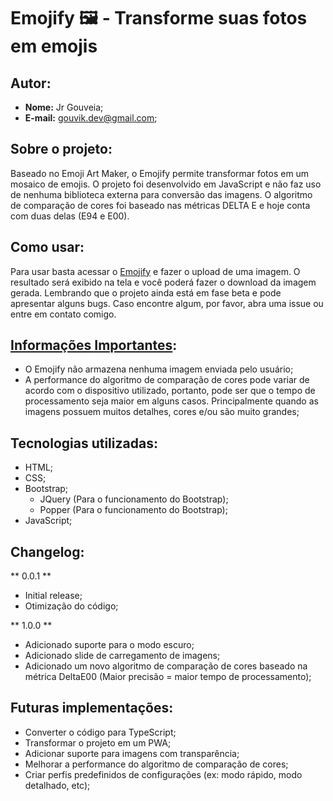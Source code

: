 # Emojify 🖼️ - Transforme suas fotos em emojis

 ## Autor:
  * **Nome:** Jr Gouveia;
  * **E-mail:** gouvik.dev@gmail.com;

 ## Sobre o projeto:
  Baseado no Emoji Art Maker, o Emojify permite transformar fotos em um mosaico de emojis. O projeto foi desenvolvido em JavaScript e não faz uso de nenhuma biblioteca externa para conversão das imagens. O algoritmo de comparação de cores foi baseado nas métricas DELTA E e hoje conta com duas delas (E94 e E00).

 ## Como usar:
Para usar basta acessar o [Emojify](https://emojify-beta.vercel.app/) e fazer o upload de uma imagem. O resultado será exibido na tela e você poderá fazer o download da imagem gerada. Lembrando que o projeto ainda está em fase beta e pode apresentar alguns bugs. Caso encontre algum, por favor, abra uma issue ou entre em contato comigo.

## [Informações Importantes](#informações-importantes):
* O Emojify não armazena nenhuma imagem enviada pelo usuário;
* A performance do algoritmo de comparação de cores pode variar de acordo com o dispositivo utilizado, portanto, pode ser que o tempo de processamento seja maior em alguns casos. Principalmente quando as imagens possuem muitos detalhes, cores e/ou são muito grandes;

## Tecnologias utilizadas:
* HTML;
* CSS;
* Bootstrap;
  * JQuery (Para o funcionamento do Bootstrap);
  * Popper (Para o funcionamento do Bootstrap);
* JavaScript;


## Changelog:

** 0.0.1 **
* Initial release;
* Otimização do código;

** 1.0.0 **
* Adicionado suporte para o modo escuro;
* Adicionado slide de carregamento de imagens;
* Adicionado um novo algoritmo de comparação de cores baseado na métrica DeltaE00 (Maior precisão = maior tempo de processamento);

## Futuras implementações:
* Converter o código para TypeScript;
* Transformar o projeto em um PWA;
* Adicionar suporte para imagens com transparência;
* Melhorar a performance do algoritmo de comparação de cores;
* Criar perfis predefinidos de configurações (ex: modo rápido, modo detalhado, etc);
